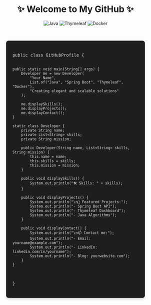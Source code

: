 <!-- README.md -->
<h1 align="center">✨ Welcome to My GitHub ✨</h1>

<p align="center">
  <img src="https://img.shields.io/badge/Java-Spring%20Boot-green?style=for-the-badge" alt="Java">
  <img src="https://img.shields.io/badge/Thymeleaf-Templates-blue?style=for-the-badge" alt="Thymeleaf">
  <img src="https://img.shields.io/badge/Docker-Containers-blue?style=for-the-badge" alt="Docker">
</p>

<br>

<div align="center">
  <pre style="text-align: left; background-color: #1e1e1e; color: #dcdcdc; padding: 20px; font-family: 'Courier New', Courier, monospace; font-size: 16px; border-radius: 8px; box-shadow: 0 4px 6px rgba(0, 0, 0, 0.2); width: 80%;">
    <code id="animated-code">
public class GitHubProfile {

    public static void main(String[] args) {
        Developer me = new Developer(
            "Your Name",
            List.of("Java", "Spring Boot", "Thymeleaf", "Docker"),
            "Creating elegant and scalable solutions"
        );

        me.displaySkills();
        me.displayProjects();
        me.displayContact();
    }

    static class Developer {
        private String name;
        private List<String> skills;
        private String mission;

        public Developer(String name, List<String> skills, String mission) {
            this.name = name;
            this.skills = skills;
            this.mission = mission;
        }

        public void displaySkills() {
            System.out.println("🛠️ Skills: " + skills);
        }

        public void displayProjects() {
            System.out.println("\n🌟 Featured Projects:");
            System.out.println("- Spring Boot API");
            System.out.println("- Thymeleaf Dashboard");
            System.out.println("- Java Algorithms");
        }

        public void displayContact() {
            System.out.println("\n📫 Contact me:");
            System.out.println("- Email: yourname@example.com");
            System.out.println("- LinkedIn: linkedin.com/in/yourname");
            System.out.println("- Blog: yourwebsite.com");
        }
    }
}
    </code>
  </pre>
</div>

<script>
const codeLines = `
public class GitHubProfile {

    public static void main(String[] args) {
        Developer me = new Developer(
            "Your Name",
            List.of("Java", "Spring Boot", "Thymeleaf", "Docker"),
            "Creating elegant and scalable solutions"
        );

        me.displaySkills();
        me.displayProjects();
        me.displayContact();
    }

    static class Developer {
        private String name;
        private List<String> skills;
        private String mission;

        public Developer(String name, List<String> skills, String mission) {
            this.name = name;
            this.skills = skills;
            this.mission = mission;
        }

        public void displaySkills() {
            System.out.println("🛠️ Skills: " + skills);
        }

        public void displayProjects() {
            System.out.println("\\n🌟 Featured Projects:");
            System.out.println("- Spring Boot API");
            System.out.println("- Thymeleaf Dashboard");
            System.out.println("- Java Algorithms");
        }

        public void displayContact() {
            System.out.println("\\n📫 Contact me:");
            System.out.println("- Email: yourname@example.com");
            System.out.println("- LinkedIn: linkedin.com/in/yourname");
            System.out.println("- Blog: yourwebsite.com");
        }
    }
}`;
